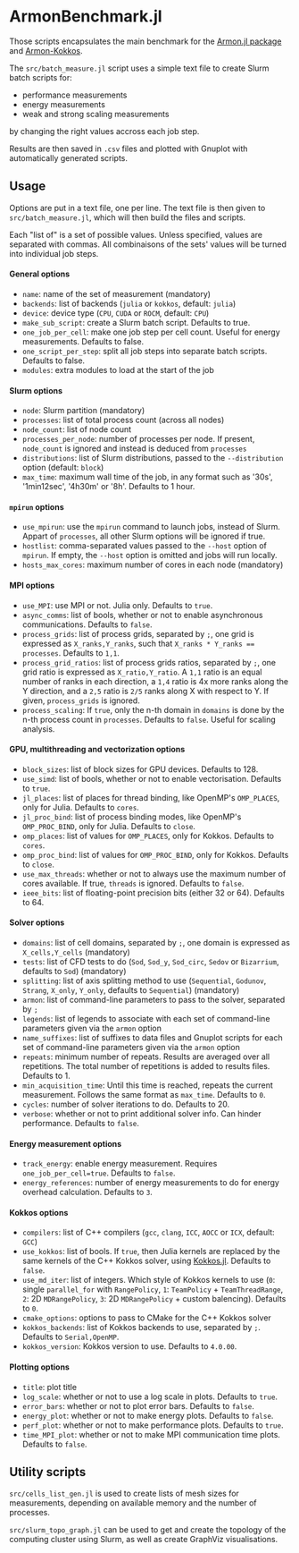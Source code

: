 # ArmonBenchmark.jl

Those scripts encapsulates the main benchmark for the [Armon.jl package](https://github.com/Keluaa/Armon.jl)
and [Armon-Kokkos](https://github.com/Keluaa/Armon-Kokkos).

The `src/batch_measure.jl` script uses a simple text file to create Slurm batch scripts for:
 - performance measurements
 - energy measurements
 - weak and strong scaling measurements
 
by changing the right values accross each job step.

Results are then saved in `.csv` files and plotted with Gnuplot with automatically generated scripts.


## Usage

Options are put in a text file, one per line. The text file is then given to `src/batch_measure.jl`,
which will then build the files and scripts.

Each "list of" is a set of possible values. Unless specified, values are separated with commas.
All combinaisons of the sets' values will be turned into individual job steps.


#### General options

 - `name`: name of the set of measurement (mandatory)
 - `backends`: list of backends (`julia` or `kokkos`, default: `julia`)
 - `device`: device type (`CPU`, `CUDA` or `ROCM`, default: `CPU`)
 - `make_sub_script`: create a Slurm batch script. Defaults to true.
 - `one_job_per_cell`: make one job step per cell count. Useful for energy measurements. Defaults to false.
 - `one_script_per_step`: split all job steps into separate batch scripts. Defaults to false.
 - `modules`: extra modules to load at the start of the job


#### Slurm options
 
 - `node`: Slurm partition (mandatory)
 - `processes`: list of total process count (across all nodes)
 - `node_count`: list of node count
 - `processes_per_node`: number of processes per node. If present, `node_count` is ignored and instead is deduced from `processes`
 - `distributions`: list of Slurm distributions, passed to the `--distribution` option (default: `block`)
 - `max_time`: maximum wall time of the job, in any format such as '30s', '1min12sec', '4h30m' or '8h'. Defaults to 1 hour.


#### `mpirun` options

 - `use_mpirun`: use the `mpirun` command to launch jobs, instead of Slurm. Appart of `processes`, all other Slurm options will be ignored if true.
 - `hostlist`: comma-separated values passed to the `--host` option of `mpirun`. If empty, the `--host` option is omitted and jobs will run locally.
 - `hosts_max_cores`: maximum number of cores in each node (mandatory)


#### MPI options

 - `use_MPI`: use MPI or not. Julia only. Defaults to `true`.
 - `async_comms`: list of bools, whether or not to enable asynchronous communications. Defaults to `false`.
 - `process_grids`: list of process grids, separated by `;`, one grid is expressed as `X_ranks,Y_ranks`, such that `X_ranks * Y_ranks == processes`. Defaults to `1,1`.
 - `process_grid_ratios`: list of process grids ratios, separated by `;`, one grid ratio is expressed as `X_ratio,Y_ratio`. A `1,1` ratio is an equal number of ranks in each direction, a `1,4` ratio is 4x more ranks along the Y direction, and a `2,5` ratio is `2/5` ranks along X with respect to Y. If given, `process_grids` is ignored.
 - `process_scaling`: If `true`, only the n-th domain in `domains` is done by the n-th process count in `processes`. Defaults to `false`. Useful for scaling analysis.


#### GPU, multithreading and vectorization options

 - `block_sizes`: list of block sizes for GPU devices. Defaults to 128.
 - `use_simd`: list of bools, whether or not to enable vectorisation. Defaults to `true`.
 - `jl_places`: list of places for thread binding, like OpenMP's `OMP_PLACES`, only for Julia. Defaults to `cores`.
 - `jl_proc_bind`: list of process binding modes, like OpenMP's `OMP_PROC_BIND`, only for Julia. Defaults to `close`.
 - `omp_places`: list of values for `OMP_PLACES`, only for Kokkos. Defaults to `cores`.
 - `omp_proc_bind`: list of values for `OMP_PROC_BIND`, only for Kokkos. Defaults to `close`.
 - `use_max_threads`: whether or not to always use the maximum number of cores available. If true, `threads` is ignored. Defaults to `false`.
 - `ieee_bits`: list of floating-point precision bits (either 32 or 64). Defaults to 64.


#### Solver options

 - `domains`: list of cell domains, separated by `;`, one domain is expressed as `X_cells,Y_cells` (mandatory)
 - `tests`: list of CFD tests to do (`Sod`, `Sod_y`, `Sod_circ`, `Sedov` or `Bizarrium`, defaults to `Sod`) (mandatory)
 - `splitting`: list of axis splitting method to use (`Sequential`, `Godunov`, `Strang`, `X_only`, `Y_only`, defaults to `Sequential`) (mandatory)
 - `armon`: list of command-line parameters to pass to the solver, separated by `;`
 - `legends`: list of legends to associate with each set of command-line parameters given via the `armon` option
 - `name_suffixes`: list of suffixes to data files and Gnuplot scripts for each set of command-line parameters given via the `armon` option
 - `repeats`: minimum number of repeats. Results are averaged over all repetitions. The total number of repetitions is added to results files. Defaults to 1.
 - `min_acquisition_time`: Until this time is reached, repeats the current measurement. Follows the same format as `max_time`. Defaults to `0`.
 - `cycles`: number of solver iterations to do. Defaults to 20.
 - `verbose`: whether or not to print additional solver info. Can hinder performance. Defaults to `false`.


#### Energy measurement options

 - `track_energy`: enable energy measurement. Requires `one_job_per_cell=true`. Defaults to `false`.
 - `energy_references`: number of energy measurements to do for energy overhead calculation. Defaults to `3`.


#### Kokkos options

 - `compilers`: list of C++ compilers (`gcc`, `clang`, `ICC`, `AOCC` or `ICX`, default: `GCC`)
 - `use_kokkos`: list of bools. If `true`, then Julia kernels are replaced by the same kernels of the C++ Kokkos solver, using [Kokkos.jl](https://github.com/Keluaa/Kokkos.jl). Defaults to `false`.
 - `use_md_iter`: list of integers. Which style of Kokkos kernels to use (`0`: single `parallel_for` with `RangePolicy`, `1`: `TeamPolicy` + `TeamThreadRange`, `2`: 2D `MDRangePolicy`, `3`: 2D `MDRangePolicy` + custom balencing). Defaults to `0`.
 - `cmake_options`: options to pass to CMake for the C++ Kokkos solver
 - `kokkos_backends`: list of Kokkos backends to use, separated by `;`. Defaults to `Serial,OpenMP`.
 - `kokkos_version`: Kokkos version to use. Defaults to `4.0.00`.


#### Plotting options

 - `title`: plot title
 - `log_scale`: whether or not to use a log scale in plots. Defaults to `true`.
 - `error_bars`: whether or not to plot error bars. Defaults to `false`.
 - `energy_plot`: whether or not to make energy plots. Defaults to `false`.
 - `perf_plot`: whether or not to make performance plots. Defaults to `true`.
 - `time_MPI_plot`: whether or not to make MPI communication time plots. Defaults to `false`.


## Utility scripts

`src/cells_list_gen.jl` is used to create lists of mesh sizes for measurements, depending on available
memory and the number of processes.

`src/slurm_topo_graph.jl` can be used to get and create the topology of the computing cluster using
Slurm, as well as create GraphViz visualisations.

